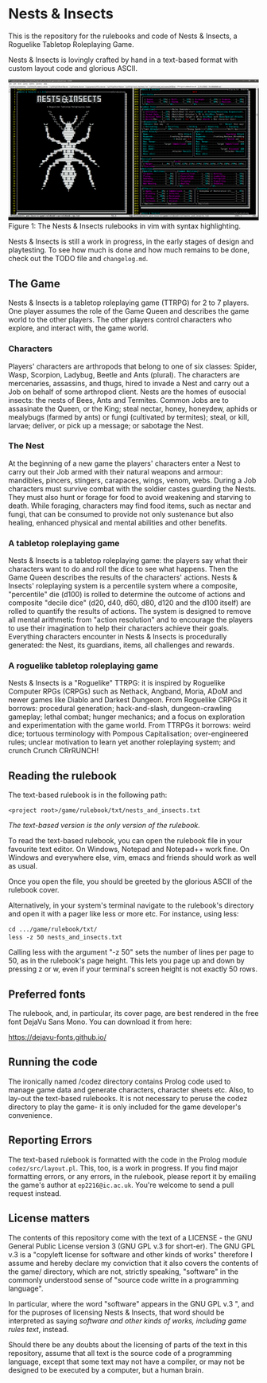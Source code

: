 Nests & Insects
===============

This is the repository for the rulebooks and code of Nests & Insects, a Roguelike
Tabletop Roleplaying Game.

Nests & Insects is lovingly crafted by hand in a text-based format with custom
layout code and glorious ASCII.

![Nests & Insects rulebooks in Glorious ASCII](./codez/themes/vim/vim_syntax_file/screnshot_industry.PNG?raw=true)
Figure 1: The Nests & Insects rulebooks in vim with syntax highlighting.

Nests & Insects is still a work in progress, in the early stages of design and
playtesting. To see how much is done and how much remains to be done, check out
the TODO file and `changelog.md`.

The Game
--------

Nests & Insects is a tabletop roleplaying game (TTRPG) for 2 to 7 players. One
player assumes the role of the Game Queen and describes the game world to the
other players. The other players control characters who explore, and interact
with, the game world.

### Characters

Players' characters are arthropods that belong to one of six classes: Spider,
Wasp, Scorpion, Ladybug, Beetle and Ants (plural). The characters are
mercenaries, assassins, and thugs, hired to invade a Nest and carry out a Job on
behalf of some arthropod client. Nests are the homes of eusocial insects: the
nests of Bees, Ants and Termites. Common Jobs are to assasinate the Queen, or
the King; steal nectar, honey, honeydew, aphids or mealybugs (farmed by ants) or
fungi (cultivated by termites); steal, or kill, larvae; deliver, or pick up a
message; or sabotage the Nest.

### The Nest

At the beginning of a new game the players' characters enter a Nest to carry out
their Job armed with their natural weapons and armour: mandibles, pincers,
stingers, carapaces, wings, venom, webs. During a Job characters must survive
combat with the soldier castes guarding the Nests. They must also hunt or forage
for food to avoid weakening and starving to death. While foraging, characters
may find food items, such as nectar and fungi, that can be consumed to provide
not only sustenance but also healing, enhanced physical and mental abilities and
other benefits.

### A tabletop roleplaying game

Nests & Insects is a tabletop roleplaying game: the players say what their
characters want to do and roll the dice to see what happens. Then the Game Queen
describes the results of the characters' actions. Nests & Insects' roleplaying
system is a percentile system where a composite, "percentile" die (d100) is
rolled to determine the outcome of actions and composite "decile dice" (d20,
d40, d60, d80, d120 and the d100 itself) are rolled to quantify the results of
actions. The system is designed to remove all mental arithmetic from "action
resolution" and to encourage the players to use their imagination to help their
characters achieve their goals. Everything characters encounter in Nests &
Insects is procedurally generated: the Nest, its guardians, items, all
challenges and rewards.

### A roguelike tabletop roleplaying game

Nests & Insects is a "Roguelike" TTRPG: it is inspired by Roguelike Computer
RPGs (CRPGs) such as Nethack, Angband, Moria, ADoM and newer games like Diablo
and Darkest Dungeon. From Roguelike CRPGs it borrows: procedural generation;
hack-and-slash, dungeon-crawling gameplay; lethal combat; hunger mechanics; and
a focus on exploration and experimentation with the game world. From TTRPGs it
borrows: weird dice; tortuous terminology with Pompous Capitalisation;
over-engineered rules; unclear motivation to learn yet another roleplaying
system; and crunch Crunch CRrRUNCH!

Reading the rulebook
--------------------

The text-based rulebook is in the following path:
```
<project root>/game/rulebook/txt/nests_and_insects.txt
```

_The text-based version is the only version of the rulebook._

To read the text-based rulebook, you can open the rulebook file in your
favourite text editor. On Windows, Notepad and Notepad++ work fine. On Windows
and everywhere else, vim, emacs and friends should work as well as usual.

Once you open the file, you should be greeted by the glorious ASCII of the
rulebook cover. 

Alternatively, in your system's terminal navigate to the rulebook's directory
and open it with a pager like less or more etc. For instance, using less:

```
cd .../game/rulebook/txt/
less -z 50 nests_and_insects.txt
```

Calling less with the argument "-z 50" sets the number of lines per page to 50,
as in the rulebook's page height. This lets you page up and down by pressing z
or w, even if your terminal's screen height is not exactly 50 rows.

Preferred fonts
---------------

The rulebook, and, in particular, its cover page, are best rendered in the free
font DejaVu Sans Mono. You can download it from here:

https://dejavu-fonts.github.io/

Running the code
----------------

The ironically named /codez directory contains Prolog code used to manage game data and
generate characters, character sheets etc. Also, to lay-out the text-based rulebooks. It
is not necessary to peruse the codez directory to play the game- it is only included for
the game developer's convenience.

Reporting Errors
----------------

The text-based rulebook is formatted with the code in the Prolog module
`codez/src/layout.pl`. This, too, is a work in progress. If you find major formatting
errors, or any errors, in the rulebook, please report it by emailing the game's author
at `ep2216@ic.ac.uk`. You're welcome to send a pull request instead.

License matters
---------------

The contents of this repository come with the text of a LICENSE - the GNU
General Public License version 3 (GNU GPL v.3 for short-er). The GNU GPL v.3 is
a "copyleft license for software and other kinds of works" therefore I assume
and hereby declare my conviction that it also covers the contents of the game/
directory, which are not, strictly speaking, "software" in the commonly
understood sense of "source code writte in a programming language".

In particular, where the word "software" appears in the GNU GPL v.3 ", and for
the puproses of licensing Nests & Insects, that word should be interpreted as
saying _software and other kinds of works, including game rules text_, instead.

Should there be any doubts about the licensing of parts of the text in this
repository, assume that all text is the source code of a programming language,
except that some text may not have a compiler, or may not be designed to be
executed by a computer, but a human brain.
